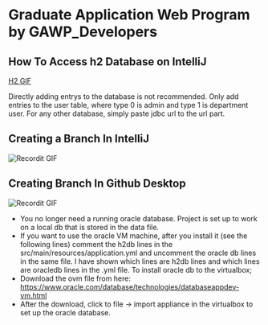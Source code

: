 # Graduate Application Web Program by GAWP_Developers

## How To Access h2 Database on IntelliJ
[H2 GIF](http://g.recordit.co/6992VeoSqv.gif)

Directly adding entrys to the database is not recommended. Only add entries to the user table, where type 0 is admin and type 1 is department user.
For any other database, simply paste jdbc url to the url part.

## Creating a Branch In IntelliJ
![Recordit GIF](http://g.recordit.co/G74SfPEakd.gif)
## Creating Branch In Github Desktop
![Recordit GIF](http://g.recordit.co/pJQH4mJxiF.gif)

* You no longer need a running oracle database. Project is set up to work on a local db that is stored in the data file.
* If you want to use the oracle VM machine, after you install it (see the following lines) comment the h2db lines in the src/main/resources/application.yml and uncomment the oracle db lines in the same file. I have shown which lines are h2db lines and which lines are oracledb lines in the .yml file.
To install oracle db to the virtualbox;
* Download the ovm file from here: https://www.oracle.com/database/technologies/databaseappdev-vm.html
* After the download, click to file -> import appliance in the virtualbox to set up the oracle database.
